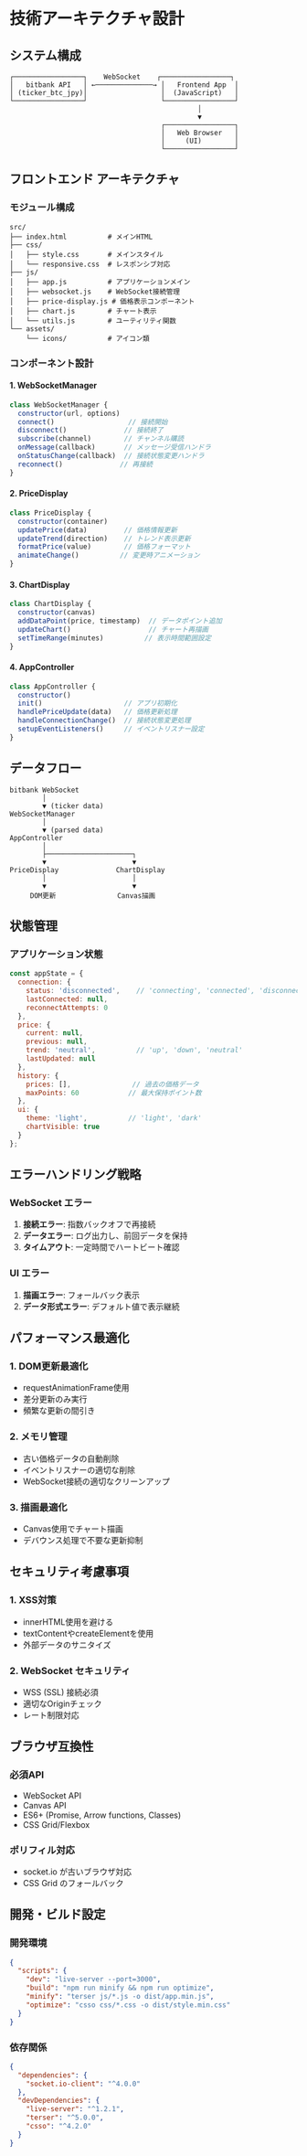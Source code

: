 # 技術アーキテクチャ設計

## システム構成

```
┌─────────────────┐    WebSocket    ┌─────────────────┐
│   bitbank API   │ ←──────────────→ │   Frontend App  │
│ (ticker_btc_jpy)│                  │  (JavaScript)   │
└─────────────────┘                  └─────────────────┘
                                              │
                                              ▼
                                     ┌─────────────────┐
                                     │   Web Browser   │
                                     │     (UI)        │
                                     └─────────────────┘
```

## フロントエンド アーキテクチャ

### モジュール構成

```
src/
├── index.html          # メインHTML
├── css/
│   ├── style.css       # メインスタイル
│   └── responsive.css  # レスポンシブ対応
├── js/
│   ├── app.js          # アプリケーションメイン
│   ├── websocket.js    # WebSocket接続管理
│   ├── price-display.js # 価格表示コンポーネント
│   ├── chart.js        # チャート表示
│   └── utils.js        # ユーティリティ関数
└── assets/
    └── icons/          # アイコン類
```

### コンポーネント設計

#### 1. WebSocketManager
```javascript
class WebSocketManager {
  constructor(url, options)
  connect()                  // 接続開始
  disconnect()              // 接続終了
  subscribe(channel)        // チャンネル購読
  onMessage(callback)       // メッセージ受信ハンドラ
  onStatusChange(callback)  // 接続状態変更ハンドラ
  reconnect()              // 再接続
}
```

#### 2. PriceDisplay
```javascript
class PriceDisplay {
  constructor(container)
  updatePrice(data)         // 価格情報更新
  updateTrend(direction)    // トレンド表示更新
  formatPrice(value)        // 価格フォーマット
  animateChange()          // 変更時アニメーション
}
```

#### 3. ChartDisplay
```javascript
class ChartDisplay {
  constructor(canvas)
  addDataPoint(price, timestamp)  // データポイント追加
  updateChart()                   // チャート再描画
  setTimeRange(minutes)          // 表示時間範囲設定
}
```

#### 4. AppController
```javascript
class AppController {
  constructor()
  init()                    // アプリ初期化
  handlePriceUpdate(data)   // 価格更新処理
  handleConnectionChange()  // 接続状態変更処理
  setupEventListeners()     // イベントリスナー設定
}
```

## データフロー

```
bitbank WebSocket
        │
        ▼ (ticker data)
WebSocketManager
        │
        ▼ (parsed data)
AppController
        │
        ├─────────────────────┐
        ▼                     ▼
PriceDisplay              ChartDisplay
        │                     │
        ▼                     ▼
     DOM更新               Canvas描画
```

## 状態管理

### アプリケーション状態
```javascript
const appState = {
  connection: {
    status: 'disconnected',    // 'connecting', 'connected', 'disconnected'
    lastConnected: null,
    reconnectAttempts: 0
  },
  price: {
    current: null,
    previous: null,
    trend: 'neutral',          // 'up', 'down', 'neutral'
    lastUpdated: null
  },
  history: {
    prices: [],               // 過去の価格データ
    maxPoints: 60            // 最大保持ポイント数
  },
  ui: {
    theme: 'light',          // 'light', 'dark'
    chartVisible: true
  }
};
```

## エラーハンドリング戦略

### WebSocket エラー
1. **接続エラー**: 指数バックオフで再接続
2. **データエラー**: ログ出力し、前回データを保持
3. **タイムアウト**: 一定時間でハートビート確認

### UI エラー
1. **描画エラー**: フォールバック表示
2. **データ形式エラー**: デフォルト値で表示継続

## パフォーマンス最適化

### 1. DOM更新最適化
- requestAnimationFrame使用
- 差分更新のみ実行
- 頻繁な更新の間引き

### 2. メモリ管理
- 古い価格データの自動削除
- イベントリスナーの適切な削除
- WebSocket接続の適切なクリーンアップ

### 3. 描画最適化
- Canvas使用でチャート描画
- デバウンス処理で不要な更新抑制

## セキュリティ考慮事項

### 1. XSS対策
- innerHTML使用を避ける
- textContentやcreateElementを使用
- 外部データのサニタイズ

### 2. WebSocket セキュリティ
- WSS (SSL) 接続必須
- 適切なOriginチェック
- レート制限対応

## ブラウザ互換性

### 必須API
- WebSocket API
- Canvas API
- ES6+ (Promise, Arrow functions, Classes)
- CSS Grid/Flexbox

### ポリフィル対応
- socket.io が古いブラウザ対応
- CSS Grid のフォールバック

## 開発・ビルド設定

### 開発環境
```json
{
  "scripts": {
    "dev": "live-server --port=3000",
    "build": "npm run minify && npm run optimize",
    "minify": "terser js/*.js -o dist/app.min.js",
    "optimize": "csso css/*.css -o dist/style.min.css"
  }
}
```

### 依存関係
```json
{
  "dependencies": {
    "socket.io-client": "^4.0.0"
  },
  "devDependencies": {
    "live-server": "^1.2.1",
    "terser": "^5.0.0",
    "csso": "^4.2.0"
  }
}
```